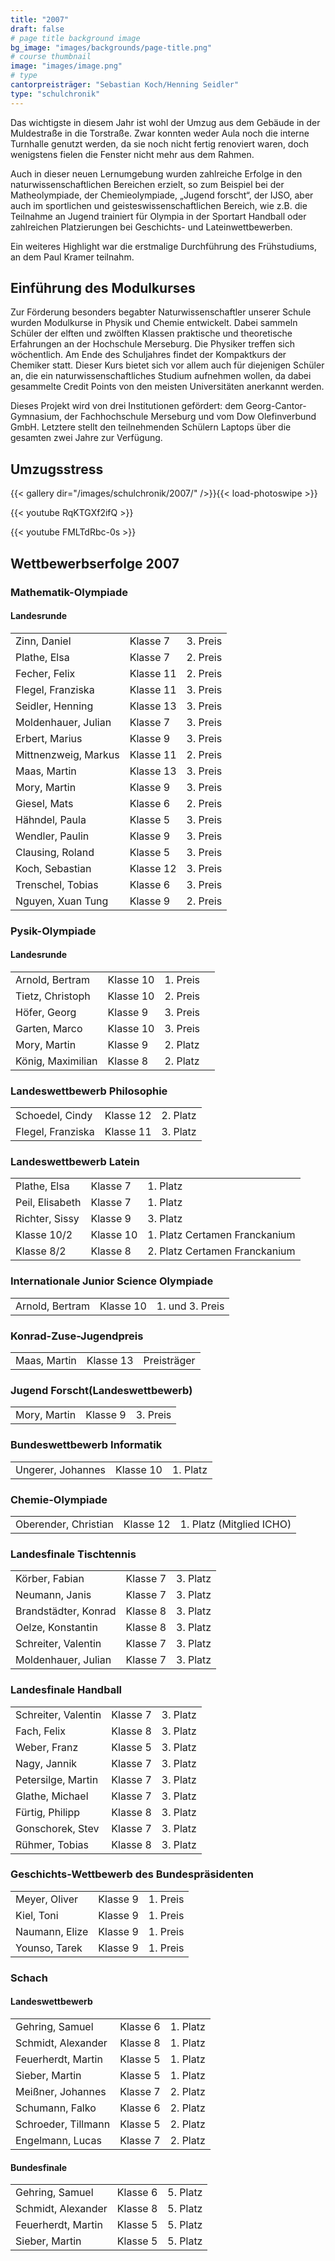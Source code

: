 ```yaml
---
title: "2007"
draft: false
# page title background image
bg_image: "images/backgrounds/page-title.png"
# course thumbnail
image: "images/image.png"
# type
cantorpreisträger: "Sebastian Koch/Henning Seidler"
type: "schulchronik"
---
```


Das wichtigste in diesem Jahr ist wohl der Umzug aus dem Gebäude in der Muldestraße in die Torstraße. Zwar konnten weder Aula noch die interne Turnhalle genutzt werden, da sie noch nicht fertig renoviert waren, doch wenigstens fielen die Fenster nicht mehr aus dem Rahmen.

Auch in dieser neuen Lernumgebung wurden zahlreiche Erfolge in den naturwissenschaftlichen Bereichen erzielt, so zum Beispiel bei der Matheolympiade, der Chemieolympiade, „Jugend forscht“, der IJSO, aber auch im sportlichen und geisteswissenschaftlichen Bereich, wie z.B. die Teilnahme an Jugend trainiert für Olympia in der Sportart Handball oder zahlreichen Platzierungen bei Geschichts- und Lateinwettbewerben.

Ein weiteres Highlight war die erstmalige Durchführung des Frühstudiums, an dem Paul Kramer teilnahm.

## Einführung des Modulkurses

Zur Förderung besonders begabter Naturwissenschaftler unserer Schule wurden Modulkurse in Physik und Chemie entwickelt. Dabei sammeln Schüler der elften und zwölften Klassen praktische und theoretische Erfahrungen an der Hochschule Merseburg. Die Physiker treffen sich wöchentlich. Am Ende des Schuljahres findet der Kompaktkurs der Chemiker statt. Dieser Kurs bietet sich vor allem auch für diejenigen Schüler an, die ein naturwissenschaftliches Studium aufnehmen wollen, da dabei gesammelte Credit Points von den meisten Universitäten anerkannt werden.

Dieses Projekt wird von drei Institutionen gefördert: dem Georg-Cantor-Gymnasium, der Fachhochschule Merseburg und vom Dow Olefinverbund GmbH. Letztere stellt den teilnehmenden Schülern Laptops über die gesamten zwei Jahre zur Verfügung.

## Umzugsstress

{{< gallery dir="/images/schulchronik/2007/" />}}{{< load-photoswipe >}}

{{< youtube RqKTGXf2ifQ >}}

{{< youtube FMLTdRbc-0s >}}

## Wettbewerbserfolge 2007

### Mathematik-Olympiade

#### Landesrunde

||||
|-|-|-|
|Zinn, Daniel|Klasse 7|3. Preis|
|Plathe, Elsa|Klasse 7|2. Preis|
|Fecher, Felix|Klasse 11|2. Preis|
|Flegel, Franziska|Klasse 11|3. Preis|
|Seidler, Henning|Klasse 13|3. Preis|
|Moldenhauer, Julian|Klasse 7|3. Preis|
|Erbert, Marius|Klasse 9|3. Preis|
|Mittnenzweig, Markus|Klasse 11|2. Preis|
|Maas, Martin|Klasse 13|3. Preis|
|Mory, Martin|Klasse 9|3. Preis|
|Giesel, Mats|Klasse 6|2. Preis|
|Hähndel, Paula|Klasse 5|3. Preis|
|Wendler, Paulin|Klasse 9|3. Preis|
|Clausing, Roland|Klasse 5|3. Preis|
|Koch, Sebastian|Klasse 12|3. Preis|
|Trenschel, Tobias|Klasse 6|3. Preis|
|Nguyen, Xuan Tung|Klasse 9|2. Preis|

### Pysik-Olympiade

#### Landesrunde

|||||
|-|-|-|-|
|Arnold, Bertram|Klasse 10|1. Preis|
|Tietz, Christoph|Klasse 10|2. Preis|
|Höfer, Georg|Klasse 9|3. Preis|
|Garten, Marco|Klasse 10|3. Preis|
|Mory, Martin|Klasse 9|2. Platz|
|König, Maximilian|Klasse 8|2. Platz|

### Landeswettbewerb Philosophie

||||
|-|-|-|
|Schoedel, Cindy|Klasse 12|2. Platz|
|Flegel, Franziska|Klasse 11|3. Platz|

### Landeswettbewerb Latein

||||
|-|-|-|
|Plathe, Elsa|Klasse 7|1. Platz|
|Peil, Elisabeth|Klasse 7|1. Platz|
|Richter, Sissy|Klasse 9|3. Platz|
|Klasse 10/2|Klasse 10|1. Platz Certamen Franckanium|
|Klasse 8/2|Klasse 8|2. Platz Certamen Franckanium|

### Internationale Junior Science Olympiade

||||
|-|-|-|
|Arnold, Bertram|Klasse 10|1. und 3. Preis|

### Konrad-Zuse-Jugendpreis

||||
|-|-|-|
|Maas, Martin|Klasse 13|Preisträger|

### Jugend Forscht(Landeswettbewerb)

||||
|-|-|-|
|Mory, Martin|Klasse 9|3. Preis|

### Bundeswettbewerb Informatik

||||
|-|-|-|
|Ungerer, Johannes|Klasse 10|1. Platz|

### Chemie-Olympiade

||||
|-|-|-|
|Oberender, Christian|Klasse 12|1. Platz (Mitglied ICHO)|

### Landesfinale Tischtennis

||||
|-|-|-|
|Körber, Fabian|Klasse 7|3. Platz|
|Neumann, Janis|Klasse 7|3. Platz|
|Brandstädter, Konrad|Klasse 8|3. Platz|
|Oelze, Konstantin|Klasse 8|3. Platz|
|Schreiter, Valentin|Klasse 7|3. Platz|
|Moldenhauer, Julian|Klasse 7|3. Platz|

### Landesfinale Handball

||||
|-|-|-|
|Schreiter, Valentin|Klasse 7|3. Platz|
|Fach, Felix|Klasse 8|3. Platz|
|Weber, Franz|Klasse 5|3. Platz|
|Nagy, Jannik|Klasse 7|3. Platz|
|Petersilge, Martin|Klasse 7|3. Platz|
|Glathe, Michael|Klasse 7|3. Platz|
|Fürtig, Philipp|Klasse 8|3. Platz|
|Gonschorek, Stev|Klasse 7|3. Platz|
|Rühmer, Tobias|Klasse 8|3. Platz|

### Geschichts-Wettbewerb des Bundespräsidenten

||||
|-|-|-|
|Meyer, Oliver|Klasse 9|1. Preis|
|Kiel, Toni|Klasse 9|1. Preis|
|Naumann, Elize|Klasse 9|1. Preis|
|Younso, Tarek|Klasse 9|1. Preis|

### Schach

#### Landeswettbewerb

||||
|-|-|-|
|Gehring, Samuel|Klasse 6|1. Platz|
|Schmidt, Alexander|Klasse 8|1. Platz|
|Feuerherdt, Martin|Klasse 5|1. Platz|
|Sieber, Martin|Klasse 5|1. Platz|
|Meißner, Johannes|Klasse 7|2. Platz|
|Schumann, Falko|Klasse 6|2. Platz|
|Schroeder, Tillmann|Klasse 5|2. Platz|
|Engelmann, Lucas|Klasse 7|2. Platz|

#### Bundesfinale

||||
|-|-|-|
|Gehring, Samuel|Klasse 6|5. Platz|
|Schmidt, Alexander|Klasse 8|5. Platz|
|Feuerherdt, Martin|Klasse 5|5. Platz|
|Sieber, Martin|Klasse 5|5. Platz|
